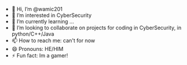 - 👋 Hi, I’m @wamic201
- 👀 I’m interested in CyberSecurity
- 🌱 I’m currently learning ...
- 💞️ I’m looking to collaborate on projects for coding in CyberSecurity, in python/C++/Java
- 📫 How to reach me: can't for now
- 😄 Pronouns: HE/HIM
- ⚡ Fun fact: Im a gamer!

<!---
wamic201/wamic201 is a ✨ special ✨ repository because its `README.md` (this file) appears on your GitHub profile.
You can click the Preview link to take a look at your changes.
--->

